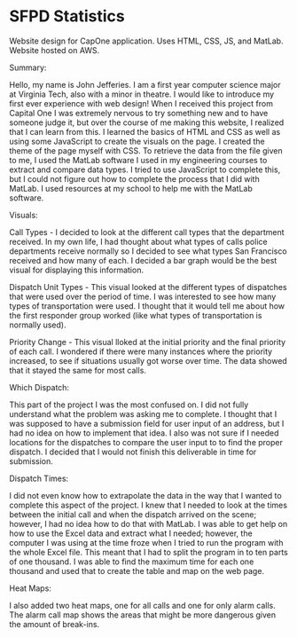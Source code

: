 # SFPD Statistics
Website design for CapOne application. Uses HTML, CSS, JS, and MatLab.
Website hosted on AWS.

Summary:


Hello, my name is John Jefferies. I am a first year computer science major at Virginia Tech, also with a minor in theatre. I would like to introduce my first ever experience with web design! When I received this project from Capital One I was extremely nervous to try something new and to have someone judge it, but over the course of me making this website, I realized that I can learn from this. I learned the basics of HTML and CSS as well as using some JavaScript to create the visuals on the page. I created the theme of the page myself with CSS. To retrieve the data from the file given to me, I used the MatLab software I used in my engineering courses to extract and compare data types. I tried to use JavaScript to complete this, but I could not figure out how to complete the process that I did with MatLab. I used resources at my school to help me with the MatLab software.

Visuals:

  Call Types - I decided to look at the different call types that the department received. In my own life, I had thought about what types of calls police departments receive normally so I decided to see what types San Francisco received and how many of each. I decided a bar graph would be the best visual for displaying this information.

  Dispatch Unit Types - This visual looked at the different types of dispatches that were used over the period of time. I was interested to see how many types of transportation were used. I thought that it would tell me about how the first responder group worked (like what types of transportation is normally used).

  Priority Change - This visual lloked at the initial priority and the final priority of each call. I wondered if there were many instances where the priority increased, to see if situations usually got worse over time. The data showed that it stayed the same for most calls.
  
Which Dispatch:

This part of the project I was the most confused on. I did not fully understand what the problem was asking me to complete. I thought that I was supposed to have a submission field for user input of an address, but I had no idea on how to implement that idea. I also was not sure if I needed locations for the dispatches to compare the user input to to find the proper dispatch. I decided that I would not finish this deliverable in time for submission.


Dispatch Times:

I did not even know how to extrapolate the data in the way that I wanted to complete this aspect of the project. I knew that I needed to look at the times between the initial call and when the dispatch arrived on the scene; however, I had no idea how to do that with MatLab. I was able to get help on how to use the Excel data and extract what I needed; however, the computer I was using at the time froze when I tried to run the program with the whole Excel file. This meant that I had to split the program in to ten parts of one thousand. I was able to find the maximum time for each one thousand and used that to create the table and map on the web page.

Heat Maps:

I also added two heat maps, one for all calls and one for only alarm calls. The alarm call map shows the areas that might be more dangerous given the amount of break-ins.
